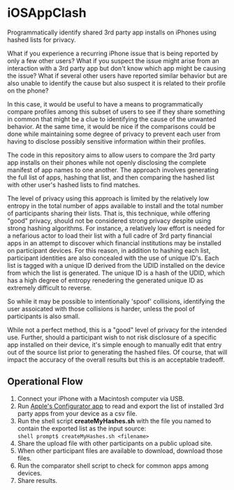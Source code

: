 # iOSAppClash
Programmatically identify shared 3rd party app installs on iPhones using hashed lists for privacy.

What if you experience a recurring iPhone issue that is being reported by only a few other users? What if you suspect the issue might arise from an interaction with a 3rd party app but don't know which app might be causing the issue? What if several other users have reported similar behavior but are also unable to identify the cause but also suspect it is related to their profile on the phone?

In this case, it would be useful to have a means to programmatically compare profiles among this subset of users to see if they share something in common that might be a clue to identifying the cause of the unwanted behavior. At the same time, it would be nice if the comparisons could be done while maintaining some degree of privacy to prevent each user from having to disclose possibly sensitive information within their profiles.

The code in this repository aims to allow users to compare the 3rd party app installs on their phones while not openly disclosing the complete manifest of app names to one another. The approach involves generating the full list of apps, hashing that list, and then comparing the hashed list with other user's hashed lists to find matches.

The level of privacy using this approach is limited by the relatively low entropy in the total number of apps available to install and the total number of participants sharing their lists. That is, this technique, while offering "good" privacy, should not be considered strong privacy despite using strong hashing algorithms. For instance, a relatively low effort is needed for a nefarious actor to load their list with a full cadre of 3rd party financial apps in an attempt to discover which financial institutions may be installed on participant devices. For this reason, in addition to hashing each list, participant identities are also concealed with the use of unique ID's. Each list is tagged with a unique ID derived from the UDID installed on the device from which the list is generated. The unique ID is a hash of the UDID, which has a high degree of entropy renedering the generated unique ID as extremely difficult to reverse.

So while it may be possible to intentionally 'spoof' collisions, identifying the user assoicated with those collisions is harder, unless the pool of participants is also small.

While not a perfect method, this is a "good" level of privacy for the intended use. Further, should a participant wish to not risk disclosure of a specific app installed on their device, it's simple enough to manually edit that entry out of the source list prior to generating the hashed files. Of course, that will impact the accuracy of the overall results but this is an acceptable tradeoff.

## Operational Flow

1. Connect your iPhone with a Macintosh computer via USB.
2. Run [Apple's Configurator app](https://apps.apple.com/us/app/apple-configurator/id1037126344?mt=12) to read and export the list of installed 3rd party apps from your device as a csv file.
3. Run the shell script **createMyHashes.sh** with the file you named to contain the exported list as the input source:<br>
   `shell prompt$ createMyHashes.sh <filename>`<br>
4. Share the upload file with other participants on a public upload site.
5. When other participant files are available to download, download those files.
6. Run the comparator shell script to check for common apps among devices.
7. Share results.





